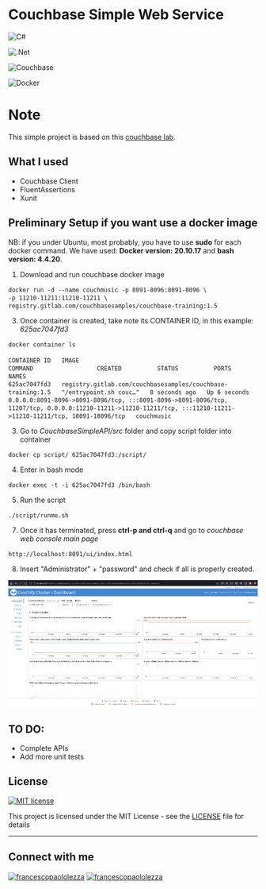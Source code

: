 # Couchbase Simple Web Service

![C#](https://img.shields.io/badge/c%23-%23239120.svg?style=for-the-badge&logo=c-sharp&logoColor=white)

![.Net](https://img.shields.io/badge/.NET-5C2D91?style=for-the-badge&logo=.net&logoColor=white)

![Couchbase](https://img.shields.io/badge/Couchbase-EA2328?style=for-the-badge&logo=couchbase&logoColor=white)

![Docker](https://img.shields.io/badge/docker-%230db7ed.svg?style=for-the-badge&logo=docker&logoColor=white)

# Note
This simple project is based on this <a href="http://e-learning-labs.s3-website-us-west-2.amazonaws.com/cb130cs-lab-instructions/index.html">couchbase lab</a>.

## What I used
* Couchbase Client
* FluentAssertions
* Xunit

## Preliminary Setup if you want use a docker image

NB: if you under Ubuntu, most probably, you have to use **sudo** for each docker command. We have used: **Docker version: 20.10.17** and **bash version: 4.4.20**.

1. Download and run couchbase docker image
```
docker run -d --name couchmusic -p 8091-8096:8091-8096 \
-p 11210-11211:11210-11211 \
registry.gitlab.com/couchbasesamples/couchbase-training:1.5
```

3. Once container is created, take note its CONTAINER ID, in this example: *625ac7047fd3*
```
docker container ls

CONTAINER ID   IMAGE                                                         COMMAND                  CREATED          STATUS          PORTS                                                                                                                                                              NAMES
625ac7047fd3   registry.gitlab.com/couchbasesamples/couchbase-training:1.5   "/entrypoint.sh couc…"   8 seconds ago   Up 6 seconds   0.0.0.0:8091-8096->8091-8096/tcp, :::8091-8096->8091-8096/tcp, 11207/tcp, 0.0.0.0:11210-11211->11210-11211/tcp, :::11210-11211->11210-11211/tcp, 18091-18096/tcp   couchmusic
```

3. Go to *CouchbaseSimpleAPI/src* folder and copy script folder into container
```
docker cp script/ 625ac7047fd3:/script/
```

4. Enter in bash mode
```
docker exec -t -i 625ac7047fd3 /bin/bash
```

5. Run the script
```
./script/runme.sh
```

7. Once it has terminated, press **ctrl-p and ctrl-q** and go to *couchbase web console main page*
```
http://localhost:8091/ui/index.html
```

8. Insert "Administrator" + "password" and check if all is properly created.

![Dashboard](./img/dashboard.png)


##  TO DO:
* Complete APIs
* Add more unit tests


## License
[![MIT license](https://img.shields.io/badge/License-MIT-blue.svg)](https://lbesson.mit-license.org/)

This project is licensed under the MIT License - see the [LICENSE](LICENSE) file for details

<hr>

## Connect with me
<p align="left">
<a href="https://www.linkedin.com/in/francescopl/" target="blank"><img align="center" src="https://raw.githubusercontent.com/rahuldkjain/github-profile-readme-generator/master/src/images/icons/Social/linked-in-alt.svg" alt="francescopaololezza" height="20" width="30" /></a>
<a href="https://www.kaggle.com/francescopaolol" target="blank"><img align="center" src="https://raw.githubusercontent.com/rahuldkjain/github-profile-readme-generator/master/src/images/icons/Social/kaggle.svg" alt="francescopaololezza" height="20" width="30" /></a>
</p>



